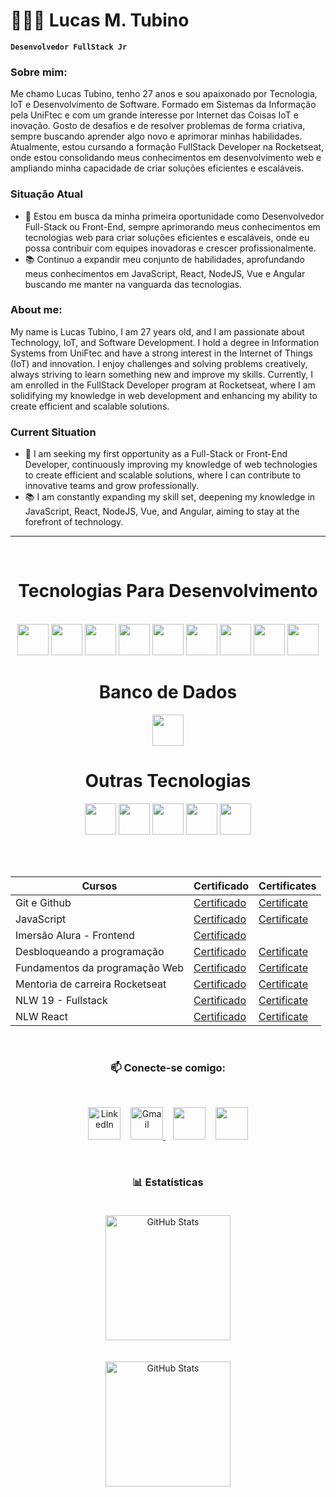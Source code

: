 # 👨🏻‍💻 Lucas M. Tubino

**`Desenvolvedor FullStack Jr`**

### Sobre mim:

Me chamo Lucas Tubino, tenho 27 anos e sou apaixonado por Tecnologia, IoT e Desenvolvimento de Software. Formado em Sistemas da Informação pela UniFtec e com um grande interesse por Internet das Coisas IoT e inovação. Gosto de desafios e de resolver problemas de forma criativa, sempre buscando aprender algo novo e aprimorar minhas habilidades. Atualmente, estou cursando a formação FullStack Developer na Rocketseat, onde estou consolidando meus conhecimentos em 
desenvolvimento web e ampliando minha capacidade de criar soluções eficientes e escaláveis.

### Situação Atual
* 🚀 Estou em busca da minha primeira oportunidade como Desenvolvedor Full-Stack ou Front-End, sempre aprimorando meus conhecimentos em tecnologias web para criar soluções eficientes e escaláveis, onde eu possa contribuir com equipes inovadoras e crescer profissionalmente.
* 📚 Continuo a expandir meu conjunto de habilidades, aprofundando meus conhecimentos em JavaScript, React, NodeJS, Vue e Angular buscando me manter na vanguarda das tecnologias.

### About me:

My name is Lucas Tubino, I am 27 years old, and I am passionate about Technology, IoT, and Software Development. I hold a degree in Information Systems from UniFtec and have a strong interest in the Internet of Things (IoT) and innovation. I enjoy challenges and solving problems creatively, always striving to learn something new and improve my skills. Currently, I am enrolled in the FullStack Developer program at Rocketseat, where I am solidifying my knowledge in web development and enhancing my ability to create efficient and scalable solutions.

### Current Situation
* 🚀 I am seeking my first opportunity as a Full-Stack or Front-End Developer, continuously improving my knowledge of web technologies to create efficient and scalable solutions, where I can contribute to innovative teams and grow professionally.
* 📚 I am constantly expanding my skill set, deepening my knowledge in JavaScript, React, NodeJS, Vue, and Angular, aiming to stay at the forefront of technology.

---

<br>

<div class="galeria_tech" align="center">
  <h1>Tecnologias Para Desenvolvimento</h1><br>
  <img src="https://skillicons.dev/icons?i=html" height="50px">
  <img src="https://skillicons.dev/icons?i=css" height="50px">
  <img src="https://skillicons.dev/icons?i=javascript" height="50px">
  <img src="https://skillicons.dev/icons?i=react" height="50"/>
  <img src="https://skillicons.dev/icons?i=nodejs" height="50px"/>
  <img src="https://skillicons.dev/icons?i=tailwind" height="50"/>
  <img src="https://skillicons.dev/icons?i=typescript" height="50"/>
  <img src="https://skillicons.dev/icons?i=angular" height="50"/>
  <img src="https://skillicons.dev/icons?i=sass" height="50"/>
  
 

  <br>
  <h1>Banco de Dados</h1>
  <img src="https://haostreinamentos.com.br/images/cursos/Sql.png" height="50px">

  <br>
  <h1>Outras Tecnologias</h1>
  <img src="https://skillicons.dev/icons?i=vscode" height="50"/>
  <img src="https://skillicons.dev/icons?i=git" height="50"/>
  <img src="https://skillicons.dev/icons?i=github" height="50"/>
  <img src="https://skillicons.dev/icons?i=notion" height="50"/>
  <img src="https://skillicons.dev/icons?i=figma" height="50"/>


<br><br>

| Cursos                                 | Certificado                                                                                         | Certificates |
|----------------------------------------|-----------------------------------------------------------------------------------------------------|--------------|
| Git e Github              | [Certificado](https://drive.google.com/file/d/1E5dR0nR1BtusH-IBWchYASEZjRjy-RY8/view?usp=sharing)   | [Certificate](https://drive.google.com/file/d/155DJxxXg39YE2S7ZQZdteGneTnizv9aa/view?usp=sharing)  |
| JavaScript           | [Certificado](https://drive.google.com/file/d/1ELr2VwpN2Ckc08fYORaAbfcnCxysYRxv/view?usp=sharing)   | [Certificate](https://drive.google.com/file/d/1ky9VOeM5TTn--zjDGg4CbekWlnM9rxOl/view?usp=sharing)  |
| Imersão Alura - Frontend              | [Certificado](https://drive.google.com/file/d/1EhtKqumwXuH0oqXQ5orwiymA2sXYhW8n/view?usp=sharing) 
| Desbloqueando a programação           | [Certificado](https://drive.google.com/file/d/1fPXUbaLUTZxMzHlJh9drBUf8EeODwWRe/view?usp=sharing)   | [Certificate](https://drive.google.com/file/d/1NtFI2Eo_qzBQbTEuRGTz5tf3NuA8autE/view?usp=sharing)  |
| Fundamentos da programação Web        | [Certificado](https://drive.google.com/file/d/1YDWNhRbRXttKoPwgeIUjU3F47J7WwOR7/view?usp=sharing)   | [Certificate](https://drive.google.com/file/d/1ol9YIWL6edd3pc4N0_LXO05EdRITaDfF/view?usp=sharing)  |
| Mentoria de carreira Rocketseat       | [Certificado](https://drive.google.com/file/d/1sZH9eCDZCrTRmbMg1dV2oUXsU33EfkNE/view?usp=sharing)   | [Certificate](https://drive.google.com/file/d/1BA_VThOQFY-r32D_NTsfVgkKwb00CPrE/view?usp=sharing)  |
| NLW 19 - Fullstack                    | [Certificado](https://drive.google.com/file/d/1y76SLQc01DFJbD_uovQfoV55TxaNWuwo/view?usp=sharing)   | [Certificate](https://drive.google.com/file/d/1-9DR5rdsMambZy-E98mFAA0a_K1_UFBe/view?usp=sharing)  |
| NLW React                             | [Certificado](https://drive.google.com/file/d/1k_SLnbSYcPbjdCxcic8iud26qW4sSeXS/view?usp=sharing)   | [Certificate](https://drive.google.com/file/d/1_N2EnpLTreg38ba9efVwt65qcNc4lCQE/view?usp=sharing)  |

<br>

### 📫 Conecte-se comigo:
<br/>

<p align="center">
  <a href="https://www.linkedin.com/in/lucas-machado-tubino-7707a3106/" style="text-decoration: none; display: inline-block;">
    <img width="52px" alt="LinkedIn" title="LinkedIn" src="https://www.vectorlogo.zone/logos/linkedin/linkedin-tile.svg" />
  </a>
  &#8287;&#8287;<!-- Espaço -->
  <a href="mailto:lukastubino@gmail.com style="text-decoration: none; display: inline-block;">
    <img width="52px" alt="Gmail" title="Gmail" src="https://www.vectorlogo.zone/logos/gmail/gmail-tile.svg" />
  </a>
  &#8287;&#8287;<!-- Espaço -->
  <a href="https://www.facebook.com/lucas.machadotubino/?locale=pt_BR" alt="Facebook" title="Facebook" style="text-decoration: none; display: inline-block;">
    <img width="52px" src="https://www.vectorlogo.zone/logos/facebook/facebook-tile.svg" />
  </a>
  &#8287;&#8287;<!-- Espaço -->
  <a href="https://www.instagram.com/tubino2k/" alt="Instagram" title="Instagram" style="text-decoration: none; display: inline-block;">
    <img width="52px" src="https://www.vectorlogo.zone/logos/instagram/instagram-icon.svg" />
  </a>
</p>

<br>

### 📊 Estatísticas

<p>
  <img 
    align="center" 
    alt="GitHub Stats" 
    height="200" 
    style="padding: 20px;" 
    src="https://github-readme-stats.vercel.app/api?username=Tubino&show_icons=true&theme=dracula&include_all_commits=true&locale=pt-br" 
  />

  <br>

<img 
      align="center" 
      alt="GitHub Stats" 
      height="200" 
      src="https://github-readme-stats.vercel.app/api/top-langs/?username=tubino&theme=dracula&layout=compact&custom_title=Tecnologias&langs_count=9" 
  />

</p>
